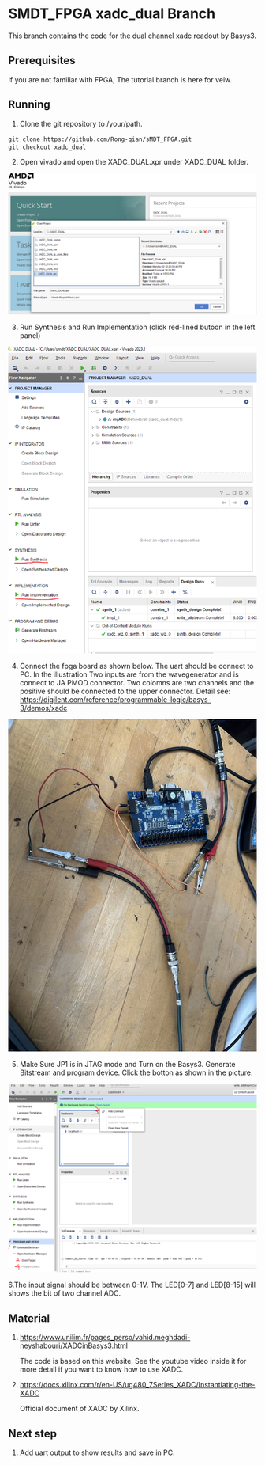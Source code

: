 # SMDT_FPGA xadc_dual Branch
This branch contains the code for the dual channel xadc readout by Basys3.

## Prerequisites
If you are not familiar with FPGA, The tutorial branch is here for veiw.

## Running
1. Clone the git repository to /your/path.
 ```
git clone https://github.com/Rong-qian/sMDT_FPGA.git
git checkout xadc_dual
```
2. Open vivado and open the XADC_DUAL.xpr under XADC_DUAL folder.

![avatar](../Plots/Open.PNG)

3. Run Synthesis and Run Implementation (click red-lined butoon in the left panel)

![avatar](../Plots/SI.PNG)

4. Connect the fpga board as shown below. The uart should be connect to PC. In the illustration Two inputs are from the wavegenerator and is connect to JA PMOD connector. Two colomns are two channels and the positive should be connected to the upper connector. Detail see: https://digilent.com/reference/programmable-logic/basys-3/demos/xadc

![avatar](../Plots/Connect.jpeg)

5. Make Sure JP1 is in JTAG mode and Turn on the Basys3. Generate Bitstream and program device. Click the botton as shown in the picture. 

![avatar](../Plots/Hardware.PNG)

6.The input signal should be between 0-1V. The LED[0-7] and LED[8-15] will shows the bit of two channel ADC.  

## Material 

1. https://www.unilim.fr/pages_perso/vahid.meghdadi-neyshabouri/XADCinBasys3.html

    The code is based on this website. See the youtube video inside it for more detail if you want to know how to use XADC.

2. https://docs.xilinx.com/r/en-US/ug480_7Series_XADC/Instantiating-the-XADC

    Official document of XADC by Xilinx.

## Next step

1. Add uart output to show results and save in PC. 
